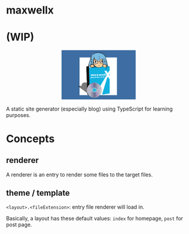 # maxwellx
# (WIP)
<p align="center">
<img src="./maxwell.png" style="width:40%; height:40%">
</p>

A static site generator (especially blog) using TypeScript for learning purposes.


# Concepts
## renderer
A renderer is an entry to render some files to the target files.

## theme / template
`<layout>.<fileExtension>`: entry file renderer will load in.

Basically, a layout has these default values: `index` for homepage, `post` for post page.